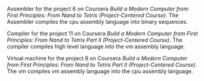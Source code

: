 Assembler for the project 6 on Coursera *Build a Modern Computer from First Principles: From Nand to Tetris (Project-Centered Course)*. The Assembler compiles the cpu assembly language into binary sequences.

Compiler for the project 11 on Coursera *Build a Modern Computer from First Principles: From Nand to Tetris Part Ⅱ (Project-Centered Course)*. The compiler compiles high level language into the vm assembly language.

Virtual machine for the project 8 on Coursera *Build a Modern Computer from First Principles: From Nand to Tetris Part Ⅱ (Project-Centered Course)*. The vm compiles vm assembly language into the cpu assembly language.